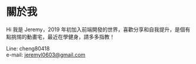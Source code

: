 # 關於我

Hi 我是 Jeremy，2019 年初加入前端開發的世界，喜歡分享和自我提升，是個有點挑惕的動畫宅，最近在學健身，請多多指教！

Line: cheng80418  
e-mail: jeremyl0603@gmail.com
